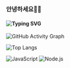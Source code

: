 ### 안녕하세요💪🏻

#### ![Typing SVG](https://readme-typing-svg.herokuapp.com?font=Fira+Code&size=18&pause=1000&color=E0DACF&center=false&vCenter=false&width=435&lines=송효준입니다🔥;FullStack💻)

![GitHub Activity Graph](https://github-readme-activity-graph.vercel.app/graph?username=songhyojun0228&bg_color=E0DACF&color=EACF1F&line=9C3B40&point=9C3B40&area=true&hide_border=true)

![Top Langs](https://github-readme-stats.vercel.app/api/top-langs/?username=songhyojun0228&layout=compact&theme=tokyonight)

![JavaScript](https://img.shields.io/badge/JavaScript-F7DF1E?style=for-the-badge&logo=javascript&logoColor=black)
![Node.js](https://img.shields.io/badge/Node.js-339933?style=for-the-badge&logo=nodedotjs&logoColor=white)
